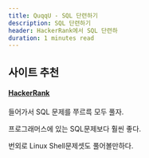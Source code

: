 ```yaml
---
title: QuqqU - SQL 단련하기
description: SQL 단련하기
header: HackerRank에서 SQL 단련하
duration: 1 minutes read
---
```



## 사이트 추천
#### [HackerRank](https://www.hackerrank.com/)

들어가서 SQL 문제를 쭈르륵 모두 풀자.

프로그래머스에 있는 SQL문제보다 훨씬 좋다.

번외로 Linux Shell문제셋도 풀어볼만하다.

